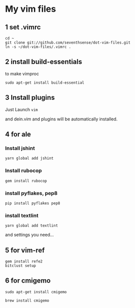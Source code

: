 # My vim files

## 1 set .vimrc

```
cd ~
git clone git://github.com/seventhsense/dot-vim-files.git
ln -s ~/dot-vim-files/.vimrc .
```

## 2 install build-essentials
to make vimproc

```
sudo apt-get install build-essential
```

## 3 Install plugins

Just Launch `vim` 

and dein.vim and plugins will be automatically installed.

## 4 for ale
### Install jshint

```
yarn global add jshint
```

### Install rubocop

```
gem install rubocop
```

### install pyflakes, pep8

```
pip install pyflakes pep8
```

### install textlint

```
yarn global add textlint
```
and settings you need...

## 5 for vim-ref

```
gem install refe2
bitclust setup
```

## 6 for cmigemo

```
sudo apt-get install cmigemo
```

```
brew install cmigemo
```
